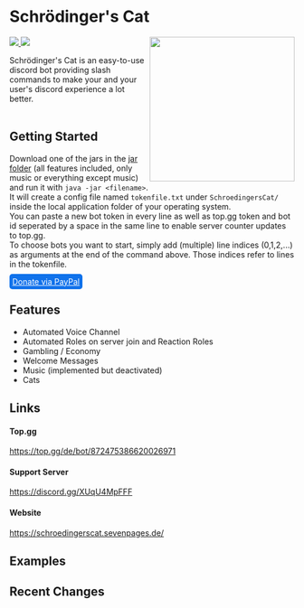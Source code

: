 # Schrödinger's Cat

<img align="right" src="https://user-images.githubusercontent.com/88390464/192118947-6e713788-9a1d-443d-b8ba-7d59f4dd4165.png" height="256" width="256">

<div>
   <a href="https://top.gg/bot/872475386620026971">
      <img src="https://top.gg/api/widget/servers/872475386620026971.svg">
   </a>
   <a href="https://www.discord.gg/XUqU4MpFFF">
      <img src="https://discordapp.com/api/guilds/872891293733388320/widget.png">
   </a>
</div>

Schrödinger's Cat is an easy-to-use discord bot providing slash commands to make your and your user's discord experience a lot better. <br><br>

## Getting Started

Download one of the jars in the [jar folder](out/artifacts/SchroedingersCat_jar) (all features included, only music or everything except music) and run it with `java -jar <filename>`. <br/>
It will create a config file named `tokenfile.txt` under `SchroedingersCat/` inside the local application folder of your operating system. <br>
You can paste a new bot token in every line as well as top.gg token and bot id seperated by a space in the same line to enable server counter updates to top.gg. <br>
To choose bots you want to start, simply add (multiple) line indices (0,1,2,...) as arguments at the end of the command above. Those indices refer to lines in the tokenfile.

<a href="https://paypal.me/kaitokuntatsu" style="padding: 5px; background-color: #1072EB; border-radius: 5px; color: white;">
  Donate via PayPal
</a>

## Features

   - Automated Voice Channel
   - Automated Roles on server join and Reaction Roles
   - Gambling / Economy
   - Welcome Messages
   - Music (implemented but deactivated)
   - Cats
  
## Links

  #### Top.gg <br>
  https://top.gg/de/bot/872475386620026971<br>
  
  #### Support Server <br>
  https://discord.gg/XUqU4MpFFF
  
  #### Website <br>
  https://schroedingerscat.sevenpages.de/

## Examples


## Recent Changes


